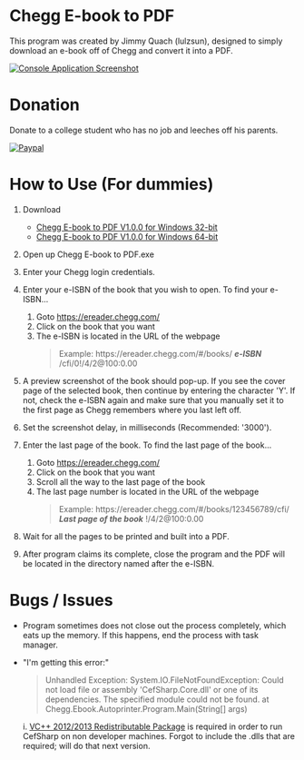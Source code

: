 # Chegg E-book to PDF
This program was created by Jimmy Quach (lulzsun), designed to simply download an e-book off of Chegg and convert it into a PDF.

[![Console Application Screenshot](http://i.imgur.com/IoUZt6K.png)](http://i.imgur.com/IoUZt6K.png)

# Donation
Donate to a college student who has no job and leeches off his parents.

[![Paypal](http://i.imgur.com/k53FXKP.gif)](https://www.paypal.me/jminquach)

# How to Use (For dummies)
1. Download
      * [Chegg E-book to PDF V1.0.0 for Windows 32-bit](https://mega.nz/#!UFBVFTbR!bEJvxqprOqc1i33ra9YRkDP01cCzvcAiOai2hdYClew)
      * [Chegg E-book to PDF V1.0.0 for Windows 64-bit](https://mega.nz/#!dE4hERrA!lmboUR538eI-aJsOPQGmOoO6bzB892XyolWXhDqAYrA)
      
2. Open up Chegg E-book to PDF.exe

3. Enter your Chegg login credentials.

4. Enter your e-ISBN of the book that you wish to open. To find your e-ISBN...
      1. Goto https://ereader.chegg.com/
      2. Click on the book that you want
      3. The e-ISBN is located in the URL of the webpage
          > Example: ht&#8203;tps://ereader.chegg.com/#/books/ ***e-ISBN*** /cfi/0!/4/2@100:0.00
          
5. A preview screenshot of the book should pop-up. If you see the cover page of the selected book, then continue by entering the character 'Y'. If not, check the e-ISBN again and make sure that you manually set it to the first page as Chegg remembers where you last left off.

6. Set the screenshot delay, in milliseconds (Recommended: '3000').

7. Enter the last page of the book. To find the last page of the book...
      1. Goto https://ereader.chegg.com/
      2. Click on the book that you want
      3. Scroll all the way to the last page of the book
      4. The last page number is located in the URL of the webpage
          > Example: ht&#8203;tps://ereader.chegg.com/#/books/123456789/cfi/ ***Last page of the book*** !/4/2@100:0.00
          
8. Wait for all the pages to be printed and built into a PDF.

9. After program claims its complete, close the program and the PDF will be located in the directory named after the e-ISBN.

# Bugs / Issues
* Program sometimes does not close out the process completely, which eats up the memory. If this happens, end the process with task manager.
* "I'm getting this error:"
     > Unhandled Exception: System.IO.FileNotFoundException: Could not load file or assembly 'CefSharp.Core.dll' or one of its dependencies. The specified module could not be found. at Chegg.Ebook.Autoprinter.Program.Main(String[] args)
     
     i. [VC++ 2012/2013 Redistributable Package](https://www.microsoft.com/en-us/download/details.aspx?id=40784) is required in order to run CefSharp on non developer machines. Forgot to include the .dlls that are required; will do that next version.
